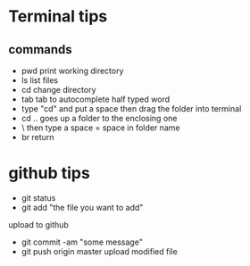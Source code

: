 # Terminal tips

## commands

- pwd			print working directory
- ls			list files
- cd 			change directory
- tab 			tab to autocomplete half typed word
- type "cd" and put a space then drag the folder into terminal 
- cd ..			goes up a folder to the enclosing one
- \ then type a space = space in folder name 
- br 			return

# github tips

- git status
- git add "the file you want to add"

upload to github

- git commit -am "some message"
- git push origin master 		upload modified file 